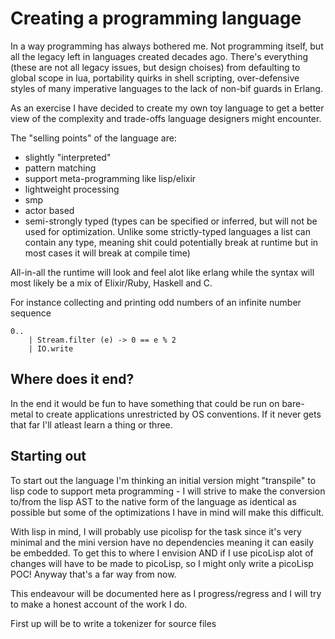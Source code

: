 # Creating a programming language

In a way programming has always bothered me. Not programming itself, but all
the legacy left in languages created decades ago. There's everything (these are
not all legacy issues, but design choises) from defaulting to global scope in
lua, portability quirks in shell scripting, over-defensive styles of many imperative
languages to the lack of non-bif guards in Erlang.

As an exercise I have decided to create my own toy language to get a better
view of the complexity and trade-offs language designers might encounter.

The "selling points" of the language are:

 * slightly "interpreted"
 * pattern matching
 * support meta-programming like lisp/elixir
 * lightweight processing
 * smp
 * actor based
 * semi-strongly typed (types can be specified or inferred, but will not be
   used for optimization. Unlike some strictly-typed languages a list can
   contain any type, meaning shit could potentially break at runtime but in
   most cases it will break at compile time)

All-in-all the runtime will look and feel alot like erlang while the syntax
will most likely be a mix of Elixir/Ruby, Haskell and C.

For instance collecting and printing odd numbers of an infinite number sequence

```
0..
	| Stream.filter (e) -> 0 == e % 2
	| IO.write
```

## Where does it end?

In the end it would be fun to have something that could be run on bare-metal
to create applications unrestricted by OS conventions. If it never gets that
far I'll atleast learn a thing or three.

## Starting out

To start out the language I'm thinking an initial version might "transpile" to
lisp code to support meta programming - I will strive to make the conversion
to/from the lisp AST to the native form of the language as identical as possible
but some of the optimizations I have in mind will make this difficult.

With lisp in mind, I will probably use picolisp for the task since it's very
minimal and the mini version have no dependencies meaning it can easily be embedded.
To get this to where I envision AND if I use picoLisp alot of changes will have
to be made to picoLisp, so I might only write a picoLisp POC! Anyway that's
a far way from now.

This endeavour will be documented here as I progress/regress and I will try to
make a honest account of the work I do.

First up will be to write a tokenizer for source files
